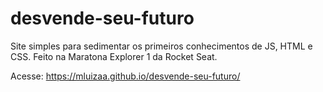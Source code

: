 # desvende-seu-futuro
Site simples para sedimentar os primeiros conhecimentos de JS, HTML e CSS. Feito na Maratona Explorer 1 da Rocket Seat.


Acesse: https://mluizaa.github.io/desvende-seu-futuro/
